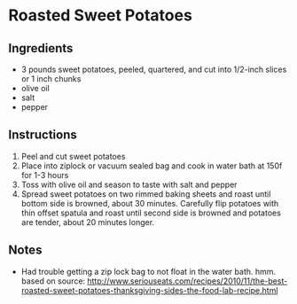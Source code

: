 # Roasted Sweet Potatoes
## Ingredients
- 3 pounds sweet potatoes, peeled, quartered, and cut into 1/2-inch slices or 1 inch chunks
- olive oil
- salt
- pepper

## Instructions
1. Peel and cut sweet potatoes
1. Place into ziplock or vacuum sealed bag and cook in water bath at 150f for 1-3 hours
1. Toss with olive oil and season to taste with salt and pepper
1. Spread sweet potatoes on two rimmed baking sheets and roast until bottom side is browned, about 30 minutes. Carefully flip potatoes with thin offset spatula and roast until second side is browned and potatoes are tender, about 20 minutes longer.


## Notes
- Had trouble getting a zip lock bag to not float in the water bath. hmm.
based on source: http://www.seriouseats.com/recipes/2010/11/the-best-roasted-sweet-potatoes-thanksgiving-sides-the-food-lab-recipe.html

